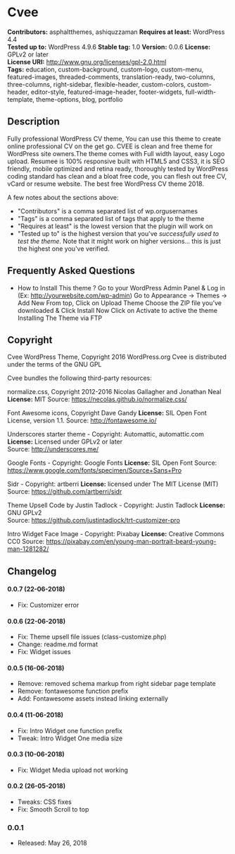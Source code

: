 # Cvee 

**Contributors:** asphaltthemes, ashiquzzaman
**Requires at least:** WordPress 4.4  
**Tested up to:** WordPress 4.9.6
**Stable tag:** 1.0
**Version:** 0.0.6 
**License:** GPLv2 or later  
**License URI:** http://www.gnu.org/licenses/gpl-2.0.html  
**Tags:** education, custom-background, custom-logo, custom-menu, featured-images, threaded-comments, translation-ready, two-columns, three-columns, right-sidebar, flexible-header, custom-colors, custom-header, editor-style, featured-image-header, footer-widgets, full-width-template, theme-options, blog, portfolio



## Description

Fully professional WordPress CV theme, You can use this theme to create online professional CV on the get go. CVEE is  clean and free theme for WordPress site owners.The theme comes with Full width layout, easy Logo upload. Resumee is 100% responsive built with HTML5 and CSS3, it is SEO friendly, mobile optimized and retina ready, thoroughly tested by WordPress coding standard has clean and a bloat free code, you can flesh out free CV, vCard or resume website. The best free WordPress CV theme 2018.
 
 
A few notes about the sections above:
 
*   "Contributors" is a comma separated list of wp.orgusernames
*   "Tags" is a comma separated list of tags that apply to the theme
*   "Requires at least" is the lowest version that the plugin will work on
*   "Tested up to" is the highest version that you've *successfully used to test the theme*. Note that it might work on
higher versions... this is just the highest one you've verified.


## Frequently Asked Questions

* How to Install This theme ?
Go to your WordPress Admin Panel & Log in (Ex: http://yourwebsite.com/wp-admin)
Go to Appearance -> Themes -> Add New
From top, Click on Upload Theme
Choose the ZIP file you’ve downloaded & Click Install Now
Click on Activate to active the theme
Installing The Theme via FTP


## Copyright

Cvee WordPress Theme, Copyright 2016 WordPress.org
Cvee is distributed under the terms of the GNU GPL

Cvee  bundles the following third-party resources:

normalize.css, Copyright 2012-2016 Nicolas Gallagher and Jonathan Neal
**License:** MIT
Source: https://necolas.github.io/normalize.css/

Font Awesome icons, Copyright Dave Gandy
**License:** SIL Open Font License, version 1.1.
Source: http://fontawesome.io/

Underscores starter theme -  Copyright: Automattic, automattic.com 
**License:** Licensed under GPLv2 or later  
Source: http://underscores.me/

Google Fonts  -  Copyright: Google Fonts 
**License:** SIL Open Font 
Source: https://www.google.com/fonts/specimen/Source+Sans+Pro

Sidr  -  Copyright: artberri
**License:** licensed under The MIT License (MIT)
Source: https://github.com/artberri/sidr

Theme Upsell Code by Justin Tadlock  -  Copyright: Justin Tadlock
**License:** GNU GPLv2  
Source: https://github.com/justintadlock/trt-customizer-pro

Intro Widget Face Image  -  Copyright: Pixabay
**License:**  Creative Commons CC0
Source: https://pixabay.com/en/young-man-portrait-beard-young-man-1281282/



## Changelog

#### 0.0.7 (22-06-2018)
* Fix: Customizer error



#### 0.0.6 (22-06-2018)
* Fix: Theme upsell file issues (class-customize.php)
* Change: readme.md format
* Fix: Widget issues


#### 0.0.5 (16-06-2018)
* Remove: removed schema markup from right sidebar page template
* Remove: fontawesome function prefix
* Add: Fontawesome assets instead linking externally


#### 0.0.4 (11-06-2018)
* Fix: Intro Widget one function prefix
* Tweak: Intro Widget One media size 


#### 0.0.3 (10-06-2018)
* Fix: Widget Media upload not working


#### 0.0.2 (26-05-2018)
* Tweaks: CSS fixes
* Fix: Smooth Scroll to top


### 0.0.1
* Released: May 26, 2018









